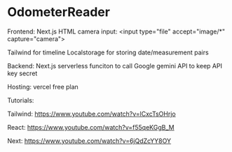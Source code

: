 # OdometerReader

Frontend:
Next.js
HTML camera input: \<input type="file" accept="image/*" capture="camera"> <!-- browser native -->

Tailwind for timeline
Localstorage for storing date/measurement pairs


Backend:
Next.js serverless funciton to call Google gemini API to keep API key secret


Hosting:
vercel free plan


Tutorials:

Tailwind: https://www.youtube.com/watch?v=lCxcTsOHrjo

React: https://www.youtube.com/watch?v=f55qeKGgB_M

Next: https://www.youtube.com/watch?v=6jQdZcYY8OY
